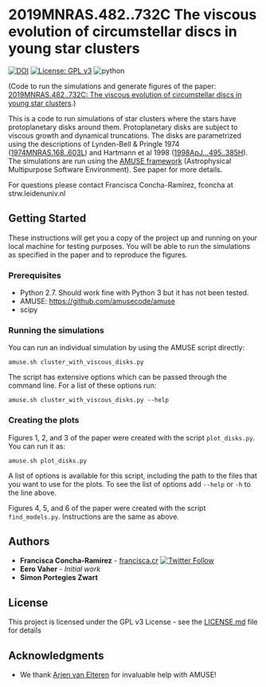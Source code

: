 # 2019MNRAS.482..732C The viscous evolution of circumstellar discs in young star clusters
[![DOI](https://zenodo.org/badge/DOI/10.5281/zenodo.1465931.svg)](https://doi.org/10.5281/zenodo.1465931) [![License: GPL v3](https://img.shields.io/badge/License-GPL%20v3-blue.svg)](https://www.gnu.org/licenses/gpl-3.0) ![python](https://img.shields.io/badge/python-2.7-yellow.svg)

(Code to run the simulations and generate figures of the paper: [2019MNRAS.482..732C: The viscous evolution of circumstellar discs in young star clusters](https://academic.oup.com/mnras/article/482/1/732/5124387).)

This is a code to run simulations of star clusters where the stars have protoplanetary disks around them. Protoplanetary disks are subject to viscous growth and dynamical truncations. The disks are parametrized using the descriptions of Lynden-Bell & Pringle 1974 ([1974MNRAS.168..603L](https://doi.org/10.1093/mnras/168.3.603)) and Hartmann et al 1998 ([1998ApJ...495..385H](https://doi.org/10.1086/305277)). The simulations are run using the [AMUSE framework](http://amusecode.org) (Astrophysical Multipurpose Software Environment). See paper for more details.

For questions please contact Francisca Concha-Ramírez, fconcha at strw.leidenuniv.nl

## Getting Started

These instructions will get you a copy of the project up and running on your local machine for testing purposes. You will be able to run the simulations as specified in the paper and to reproduce the figures.

### Prerequisites
* Python 2.7. Should work fine with Python 3 but it has not been tested.
* AMUSE: https://github.com/amusecode/amuse
* scipy

### Running the simulations

You can run an individual simulation by using the AMUSE script directly:

```
amuse.sh cluster_with_viscous_disks.py
```

The script has extensive options which can be passed through the command line. For a list of these options run:

```
amuse.sh cluster_with_viscous_disks.py --help
```

### Creating the plots

Figures 1, 2, and 3 of the paper were created with the script ```plot_disks.py```. You can run it as:

```
amuse.sh plot_disks.py
```
A list of options is available for this script, including the path to the files that you want to use for the plots. To see the list of options add ```--help``` or ```-h``` to the line above.

Figures 4, 5, and 6 of the paper were created with the script ```find_models.py```. Instructions are the same as above.


## Authors


* **Francisca Concha-Ramírez** - [francisca.cr](https://francisca.cr) [![Twitter Follow](https://img.shields.io/twitter/follow/espadrine.svg?style=social&label=Follow)](http://twitter.com/franconchar)
* **Eero Vaher** - *Initial work* 
* **Simon Portegies Zwart**

## License

This project is licensed under the GPL v3 License - see the [LICENSE.md](LICENSE.md) file for details

## Acknowledgments

* We thank [Arjen van Elteren](https://github.com/arjenve) for invaluable help with AMUSE!
